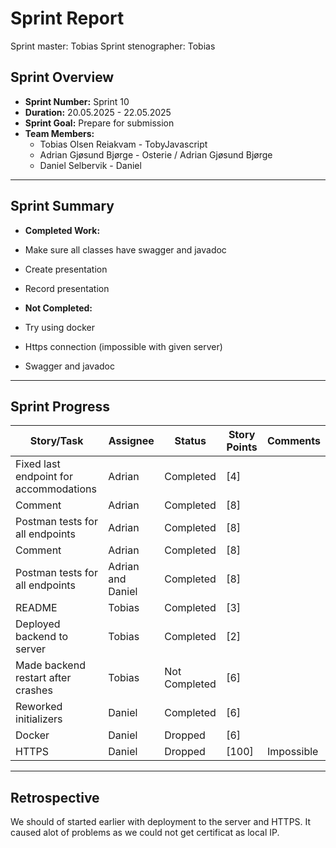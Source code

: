 # **Sprint Report**

Sprint master: Tobias
Sprint stenographer: Tobias

## **Sprint Overview**

- **Sprint Number:** Sprint 10
- **Duration:** 20.05.2025 - 22.05.2025
- **Sprint Goal:** Prepare for submission
- **Team Members:**
  - Tobias Olsen Reiakvam - TobyJavascript
  - Adrian Gjøsund Bjørge - Osterie / Adrian Gjøsund Bjørge
  - Daniel Selbervik - Daniel

---

## **Sprint Summary**

- **Completed Work:**
- Make sure all classes have swagger and javadoc
- Create presentation
- Record presentation

- **Not Completed:**
- Try using docker
- Https connection (impossible with given server)
- Swagger and javadoc

---

## **Sprint Progress**

| Story/Task                             | Assignee            | Status        | Story Points | Comments   |
| -------------------------------------- | ------------------- | ------------- | ------------ | ---------- |
| Fixed last endpoint for accommodations | Adrian              | Completed     | [4]          |            |
| Comment                                | Adrian              | Completed     | [8]          |            |
| Postman tests for all endpoints        | Adrian              | Completed     | [8]          |            |
| Comment                                | Adrian              | Completed     | [8]          |            |
| Postman tests for all endpoints        | Adrian and Daniel   | Completed     | [8]          |            |
| README                                 | Tobias              | Completed     | [3]          |            |
| Deployed backend to server             | Tobias              | Completed     | [2]          |            |
| Made backend restart after crashes     | Tobias              | Not Completed | [6]          |            |
| Reworked initializers                  | Daniel              | Completed     | [6]          |            |
| Docker                                 | Daniel              | Dropped       | [6]          |            |
| HTTPS                                  | Daniel              | Dropped       | [100]        | Impossible |

---

## **Retrospective**
We should of started earlier with deployment to the server and HTTPS. It caused alot of problems as we could not get certificat as local IP. 